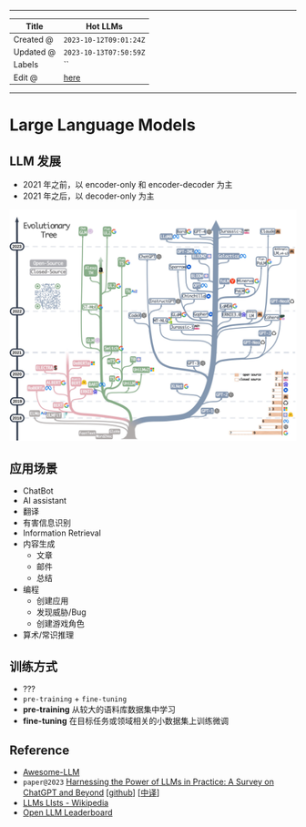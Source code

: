 -----

| Title     | Hot LLMs                                              |
| --------- | ----------------------------------------------------- |
| Created @ | `2023-10-12T09:01:24Z`                                |
| Updated @ | `2023-10-13T07:50:59Z`                                |
| Labels    | \`\`                                                  |
| Edit @    | [here](https://github.com/junxnone/aiwiki/issues/446) |

-----

# Large Language Models

## LLM 发展

  - 2021 年之前，以 encoder-only 和 encoder-decoder 为主
  - 2021 年之后，以 decoder-only 为主

![](media/92bd84b7e7ed0d7b52ad1bf5710f79670bb1bcda.jpg)

## 应用场景

  - ChatBot
  - AI assistant
  - 翻译
  - 有害信息识别
  - Information Retrieval
  - 内容生成
      - 文章
      - 邮件
      - 总结
  - 编程
      - 创建应用
      - 发现威胁/Bug
      - 创建游戏角色
  - 算术/常识推理

## 训练方式

  - ???
  - `pre-training` + `fine-tuning`
  - **pre-training** 从较大的语料库数据集中学习
  - **fine-tuning** 在目标任务或领域相关的小数据集上训练微调

## Reference

  - [Awesome-LLM](https://github.com/Hannibal046/Awesome-LLM)
  - `paper@2023` [Harnessing the Power of LLMs in Practice: A Survey on
    ChatGPT and Beyond](https://arxiv.org/pdf/2304.13712.pdf)
    \[[github](https://github.com/Mooler0410/LLMsPracticalGuide)\]
    \[[中译](https://zhuanlan.zhihu.com/p/630216305)\]
  - [LLMs LIsts -
    Wikipedia](https://en.wikipedia.org/wiki/Large_language_model#List)
  - [Open LLM
    Leaderboard](https://huggingface.co/spaces/HuggingFaceH4/open_llm_leaderboard)
